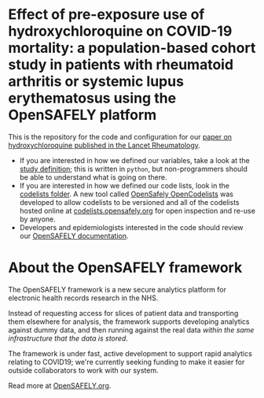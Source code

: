 # Effect of pre-exposure use of hydroxychloroquine on COVID-19 mortality: a population-based cohort study in patients with rheumatoid arthritis or systemic lupus erythematosus using the OpenSAFELY platform

This is the repository for the code and configuration for our [paper on hydroxychloroquine published in the Lancet Rheumatology](https://doi.org/10.1016/S2665-9913(20)30378-7).


* If you are interested in how we defined our variables, take a look at the [study definition](analysis/study_definition.py); this is written in `python`, but non-programmers should be able to understand what is going on there.
* If you are interested in how we defined our code lists, look in the [codelists folder](./codelists/). A new tool called [OpenSafely OpenCodelists](https://codelists.opensafely.org/) was developed to allow codelists to be versioned and all of the codelists hosted online at [codelists.opensafely.org](https://codelists.opensafely.org/) for open inspection and re-use by anyone.
* Developers and epidemiologists interested in the code should review our [OpenSAFELY documentation](https://docs.opensafely.org/en/latest/).


# About the OpenSAFELY framework

The OpenSAFELY framework is a new secure analytics platform for
electronic health records research in the NHS.

Instead of requesting access for slices of patient data and
transporting them elsewhere for analysis, the framework supports
developing analytics against dummy data, and then running against the
real data *within the same infrastructure that the data is stored*.


The framework is under fast, active development to support rapid
analytics relating to COVID19; we're currently seeking funding to make
it easier for outside collaborators to work with our system.  

Read more at [OpenSAFELY.org](https://opensafely.org).
